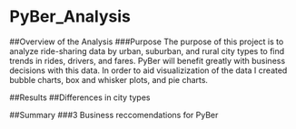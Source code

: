 # PyBer_Analysis

##Overview of the Analysis
###Purpose
The purpose of this project is to analyze ride-sharing data by urban, suburban, and rural city types to find trends in rides, drivers, and fares. PyBer will benefit greatly with business decisions with this data. In order to aid visualizization of the data I created bubble charts, box and whisker plots, and pie charts. 

##Results
##Differences in city types

##Summary
###3 Business reccomendations for PyBer
